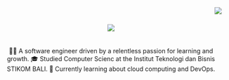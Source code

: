 <img align="right" src="https://visitor-badge.laobi.icu/badge?page_id=Deku077-zaldy.Deku077-zaldy" />


<h1 align="center">
    <img src="https://readme-typing-svg.herokuapp.com/?font=Righteous&size=35&center=true&vCenter=true&width=500&height=70&duration=4000&lines=Hi+There!+👋;+I'm+Dicky+Zaldy;" />
</h1>


<br>
<div align="center">
👨‍💻 A software engineer driven by a relentless passion for learning and growth.
🎓 Studied Computer Scienc at the Institut Teknologi dan Bisnis STIKOM BALI.
💭 Currently learning about cloud computing and DevOps.
</br>
